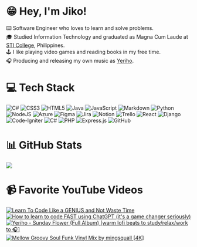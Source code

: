 # 😁 Hey, I'm Jiko!
⌨️ Software Engineer who loves to learn and solve problems.<br>
🎓 Studied Information Technology and graduated as Magna Cum Laude at [STI College](https://sti.edu/), Philippines.<br>
🕹️ I like playing video games and reading books in my free time.<br>
🎧 Producing and releasing my own music as [Yeriho](https://yeriho-offiicial.fanlink.tv/yeriho-links).


# 💻 Tech Stack
![C#](https://img.shields.io/badge/c%23-%23239120.svg?style=for-the-badge&logo=csharp&logoColor=white) ![CSS3](https://img.shields.io/badge/css3-%231572B6.svg?style=for-the-badge&logo=css3&logoColor=white) ![HTML5](https://img.shields.io/badge/html5-%23E34F26.svg?style=for-the-badge&logo=html5&logoColor=white) ![Java](https://img.shields.io/badge/java-%23ED8B00.svg?style=for-the-badge&logo=openjdk&logoColor=white) ![JavaScript](https://img.shields.io/badge/javascript-%23323330.svg?style=for-the-badge&logo=javascript&logoColor=%23F7DF1E) ![Markdown](https://img.shields.io/badge/markdown-%23000000.svg?style=for-the-badge&logo=markdown&logoColor=white) ![Python](https://img.shields.io/badge/python-3670A0?style=for-the-badge&logo=python&logoColor=ffdd54) ![NodeJS](https://img.shields.io/badge/node.js-6DA55F?style=for-the-badge&logo=node.js&logoColor=white) ![Azure](https://img.shields.io/badge/azure-%230072C6.svg?style=for-the-badge&logo=microsoftazure&logoColor=white) ![Figma](https://img.shields.io/badge/figma-%23F24E1E.svg?style=for-the-badge&logo=figma&logoColor=white) ![Jira](https://img.shields.io/badge/jira-%230A0FFF.svg?style=for-the-badge&logo=jira&logoColor=white) ![Notion](https://img.shields.io/badge/Notion-%23000000.svg?style=for-the-badge&logo=notion&logoColor=white) ![Trello](https://img.shields.io/badge/Trello-%23026AA7.svg?style=for-the-badge&logo=Trello&logoColor=white) ![React](https://img.shields.io/badge/react-%2320232a.svg?style=for-the-badge&logo=react&logoColor=%2361DAFB) ![Django](https://img.shields.io/badge/django-%23092E20.svg?style=for-the-badge&logo=django&logoColor=white) ![Code-Igniter](https://img.shields.io/badge/CodeIgniter-%23EF4223.svg?style=for-the-badge&logo=codeIgniter&logoColor=white) ![C#](https://img.shields.io/badge/c%23-%23239120.svg?style=for-the-badge&logo=csharp&logoColor=white) ![PHP](https://img.shields.io/badge/php-%23777BB4.svg?style=for-the-badge&logo=php&logoColor=white) ![Express.js](https://img.shields.io/badge/express.js-%23404d59.svg?style=for-the-badge&logo=express&logoColor=%2361DAFB) ![GitHub](https://img.shields.io/badge/github-%23121011.svg?style=for-the-badge&logo=github&logoColor=white)


# 📊 GitHub Stats
![](https://github-readme-stats-jiko17s-projects.vercel.app/api?username=jiko17&theme=prussian&hide_border=true&include_all_commits=true&count_private=true&show_icons=true)<br/>


# 📹 Favorite YouTube Videos
<!-- BEGIN YOUTUBE-CARDS -->
[![Learn To Code Like a GENIUS and Not Waste Time](https://ytcards.demolab.com/?id=q-_ezD9Swz4&title=Learn+To+Code+Like+a+GENIUS+and+Not+Waste+Time&lang=en&timestamp=1690147200&background_color=%230d1117&title_color=%23ffffff&stats_color=%23dedede&max_title_lines=1&width=250&border_radius=5&duration=580 "Learn To Code Like a GENIUS and Not Waste Time")](https://youtu.be/q-_ezD9Swz4?si=VsWjN3Byhmn3s1Xh)
[![How to learn to code FAST using ChatGPT (it's a game changer seriously)](https://ytcards.demolab.com/?id=VznoKyh6AXs&title=Howto+learn+to+code+FAST+using+ChatGPT+(it's+a+game+changer+seriously)&lang=en&timestamp=1677782400&background_color=%230d1117&title_color=%23ffffff&stats_color=%23dedede&max_title_lines=1&width=250&border_radius=5&duration=1319 "How to learn to code FAST using ChatGPT (it's a game changer seriously)")](https://youtu.be/VznoKyh6AXs?si=bLek8sD93lX_EyRQ)
[![Yeriho - Sunday Flower (Full Album) [warm lofi beats to study/relax/work to 🎧]](https://ytcards.demolab.com/?id=QQxz9UnCsdg&title=Yeriho+-+Sunday+Flower+(Full+Album)+[warm+lofi+beats+to+study/relax/work+to+🎧]&lang=en&timestamp=1678320000&background_color=%230d1117&title_color=%23ffffff&stats_color=%23dedede&max_title_lines=1&width=250&border_radius=5&duration=1023 "Yeriho - Sunday Flower (Full Album) [warm lofi beats to study/relax/work to 🎧]")](https://youtu.be/QQxz9UnCsdg?si=Ou8IYxufD59hMIsd)
[![Mellow Groovy Soul Funk Vinyl Mix by mingsquall [4K]](https://ytcards.demolab.com/?id=nOiwf1u6qbc&title=Mellow+Groovy+Soul+Funk+Vinyl+Mix+by+mingsquall+[4K]&lang=en&timestamp=1683312000&background_color=%230d1117&title_color=%23ffffff&stats_color=%23dedede&max_title_lines=1&width=250&border_radius=5&duration=1654 "Mellow Groovy Soul Funk Vinyl Mix by mingsquall [4K]")](https://youtu.be/nOiwf1u6qbc?si=aQbNrBOGgjiE0LCj)
<!-- END YOUTUBE-CARDS -->
